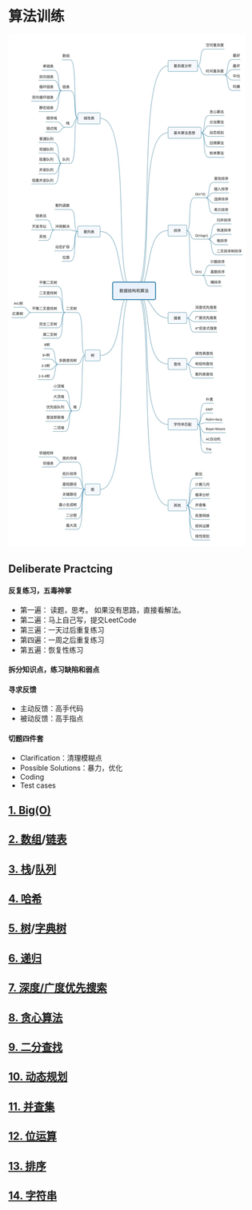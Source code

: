 # 算法训练

![](./images/leetcode-00.jpg)

## Deliberate Practcing

#### 反复练习，五毒神掌

+ 第一遍： 读题，思考。 如果没有思路，直接看解法。
+ 第二遍：马上自己写，提交LeetCode
+ 第三遍：一天过后重复练习
+ 第四遍：一周之后重复练习
+ 第五遍：恢复性练习

#### 拆分知识点，练习缺陷和弱点

#### 寻求反馈

+ 主动反馈：高手代码
+ 被动反馈：高手指点

#### 切题四件套

+ Clarification：清理模糊点
+ Possible Solutions：暴力，优化
+ Coding
+ Test cases



## [1. Big(O)](./doc/big-o.md)



## [2. 数组](./doc/arr.md)/[链表](./doc/list.md)



## [3. 栈](doc/stack.md)/[队列](doc/queue.md)



## [4. 哈希](./doc/map-set.md)



## [5. 树](./doc/tree.md)/[字典树](./doc/trie-tree.md)



## [6. 递归](./doc/recursion.md)



## [7. 深度/广度优先搜索](doc/dbfs.md)



## [8. 贪心算法](./doc/greedy.md)



## [9. 二分查找](./doc/search.md)



## [10. 动态规划](./doc/dp.md)



## [11. 并查集](./doc/dp.md)



## [12. 位运算](./doc/bit.md)



## [13. 排序](./doc/sort.md)



## [14. 字符串](./doc/pattern.md)

